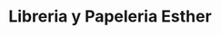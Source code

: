 ---
title: "Libreria y Papeleria Esther"
url: /quetzaltenango/libreria-y-papeleria-esther/
shop: Schreibwaren
---